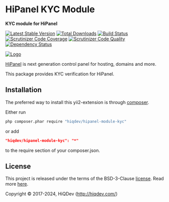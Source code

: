 # HiPanel KYC Module

**KYC module for HiPanel**

[![Latest Stable Version](https://poser.pugx.org/hiqdev/hipanel-module-kyc/v/stable)](https://packagist.org/packages/hiqdev/hipanel-module-kyc)
[![Total Downloads](https://poser.pugx.org/hiqdev/hipanel-module-kyc/downloads)](https://packagist.org/packages/hiqdev/hipanel-module-kyc)
[![Build Status](https://img.shields.io/travis/hiqdev/hipanel-module-kyc.svg)](https://travis-ci.org/hiqdev/hipanel-module-kyc)
[![Scrutinizer Code Coverage](https://img.shields.io/scrutinizer/coverage/g/hiqdev/hipanel-module-kyc.svg)](https://scrutinizer-ci.com/g/hiqdev/hipanel-module-kyc/)
[![Scrutinizer Code Quality](https://img.shields.io/scrutinizer/g/hiqdev/hipanel-module-kyc.svg)](https://scrutinizer-ci.com/g/hiqdev/hipanel-module-kyc/)
[![Dependency Status](https://www.versioneye.com/php/hiqdev:hipanel-module-kyc/dev-master/badge.svg)](https://www.versioneye.com/php/hiqdev:hipanel-module-kyc/dev-master)

[![Logo](https://raw.githubusercontent.com/hiqdev/hipanel-core/master/docs/logo.png)](https://hipanel.com/)

[HiPanel](http://hipanel.com) is next generation control panel for hosting, domains and more.

This package provides KYC verification for HiPanel.

## Installation

The preferred way to install this yii2-extension is through [composer](http://getcomposer.org/download/).

Either run

```sh
php composer.phar require "hiqdev/hipanel-module-kyc"
```

or add

```json
"hiqdev/hipanel-module-kyc": "*"
```

to the require section of your composer.json.

## License

This project is released under the terms of the BSD-3-Clause [license](LICENSE).
Read more [here](http://choosealicense.com/licenses/bsd-3-clause).

Copyright © 2017-2024, HiQDev (http://hiqdev.com/)
